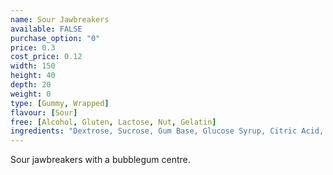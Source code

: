 ```yaml
---
name: Sour Jawbreakers
available: FALSE
purchase_option: "0"
price: 0.3
cost_price: 0.12
width: 150
height: 40
depth: 20
weight: 0
type: [Gummy, Wrapped]
flavour: [Sour]
free: [Alcohol, Gluten, Lactose, Nut, Gelatin]
ingredients: "Dextrose, Sucrose, Gum Base, Glucose Syrup, Citric Acid, Flavourings, Colours: E104, E133; Glazing Agents: Carnauba Wax; Antioxidant: E321"
---
```

Sour jawbreakers with a bubblegum centre.